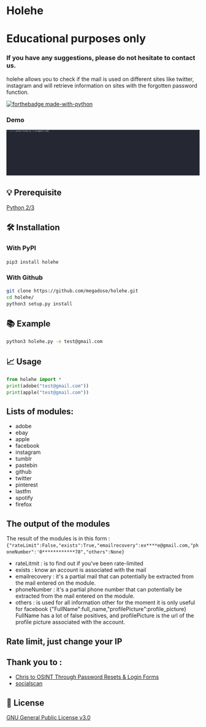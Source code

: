 # Holehe
# Educational purposes only
### If you have any suggestions, please do not hesitate to contact us. 
holehe allows you to check if the mail is used on different sites like twitter, instagram and will retrieve information on sites with the forgotten password function.

[![forthebadge made-with-python](http://ForTheBadge.com/images/badges/made-with-python.svg)](https://www.python.org/)
### Demo
![](demo.gif)
## 💡 Prerequisite
   [Python 2/3](https://www.python.org/downloads/release/python-370/)
## 🛠️ Installation
### With PyPI
```pip3 install holehe```
### With Github
```bash
git clone https://github.com/megadose/holehe.git
cd holehe/
python3 setup.py install
```
## 📚 Example
```bash
python3 holehe.py -e test@gmail.com
```
## 📈 Usage
```python
from holehe import *
print(adobe("test@gmail.com"))
print(apple("test@gmail.com"))
```
## Lists of modules:
- adobe
- ebay
- apple
- facebook 
- instagram
- tumblr
- pastebin
- github
- twitter
- pinterest
- lastfm
- spotify
- firefox

## The output of the modules
The result of the modules is in this form : `` {"rateLimit":False,"exists":True,"emailrecovery":ex****e@gmail.com,"phoneNumber":'0************78","others":None}``
- rateLitmit : is to find out if you've been rate-limited
- exists : know an account is associated with the mail
- emailrecovery : it's a partial mail that can potentially be extracted from the mail entered on the module.
- phoneNumber : it's a partial phone number that can potentially be extracted from the mail entered on the module.
- others : is used for all information other for the moment it is only useful for facebook {"FullName":full_name,"profilePicture":profile_picture} FullName has a lot of false positives, and profilePicture is the url of the profile picture associated with the account.

## Rate limit, just change your IP
## Thank you to :
- [Chris to OSINT Through Password Resets & Login Forms](https://docs.google.com/spreadsheets/d/1aD8ue3qTXJsy2ZdRV-ZncefszkT0J3R1fpr5r2TDsl4/edit)
- [socialscan](https://pypi.org/project/socialscan/)
## 📝 License
[GNU General Public License v3.0](https://www.gnu.org/licenses/gpl-3.0.fr.html)
